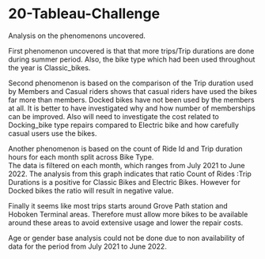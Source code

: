 # 20-Tableau-Challenge


Analysis on the phenomenons uncovered.

First phenomenon uncovered is that that more trips/Trip durations are done during summer period.
Also, the bike type which had been used throughout the year is Classic_bikes.

Second phenomenon is based on the comparison of the Trip duration used by Members and Casual riders shows that casual riders have used the bikes far more than members. 
Docked bikes have not been used by the members at all. 
It is better to have investigated why and how number of memberships can be improved.
Also will need to investigate the cost related to Docking_bike type repairs compared to Electric bike and how carefully casual users use the bikes.

Another phenomenon is based on the count of Ride Id and Trip duration hours for each month split across Bike Type.  
The data is filtered on each month, which ranges from July 2021 to June 2022.
The analysis from this graph indicates that ratio Count of Rides :Trip Durations is a positive  for Classic Bikes and Electric Bikes. 
However for Docked bikes the ratio will result in  negative value.


Finally it seems like most trips starts around Grove Path station and Hoboken Terminal areas. 
Therefore must allow more bikes to be available around these areas to avoid extensive usage and lower the repair costs.

Age or gender base analysis could not be done due to non availability of data for the period from July 2021 to June 2022.

